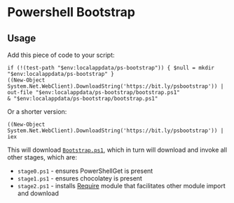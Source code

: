 # Powershell Bootstrap

## Usage

Add this piece of code to your script:

    if (!(test-path "$env:localappdata/ps-bootstrap")) { $null = mkdir "$env:localappdata/ps-bootstrap" }
    ((New-Object System.Net.WebClient).DownloadString('https://bit.ly/psbootstrap')) | out-file "$env:localappdata/ps-bootstrap/bootstrap.ps1" 
    & "$env:localappdata/ps-bootstrap/bootstrap.ps1"
    
Or a shorter version:
    
    ((New-Object System.Net.WebClient).DownloadString('https://bit.ly/psbootstrap')) | iex    
    
This will download [`Bootstrap.ps1`](https://github.com/qbikez/ps-bootstrap/blob/master/bootstrap.ps1), which in turn will download and invoke all other stages, which are:

* `stage0.ps1` - ensures PowerShellGet is present
* `stage1.ps1` - ensures chocolatey is present
* `stage2.ps1` - installs [Require](https://www.powershellgallery.com/packages/require) module that facilitates other module import and download
